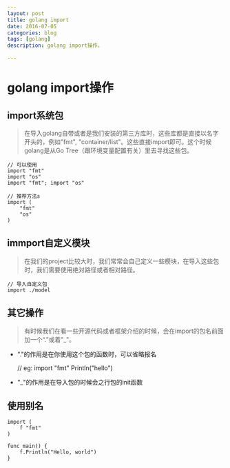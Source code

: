 ```yaml
---
layout: post
title: golang import
date: 2016-07-05
categories: blog
tags: [golang]
description: golang import操作。

---
```

# golang import操作

## import系统包
> 在导入golang自带或者是我们安装的第三方库时，这些库都是直接以名字开头的，例如"fmt", "container/list"。这些直接import即可。这个时候golang是从Go Tree（跟环境变量配置有关）里去寻找这些包。
 
	// 可以使用
	import "fmt"
	import "os"
	import "fmt"; import "os"
	
	// 推荐方法s
	import (
		"fmt"
		"os"
	)
	
## immport自定义模块
> 在我们的project比较大时，我们常常会自己定义一些模块，在导入这些包时，我们需要使用绝对路径或者相对路径。

	// 导入自定义包
	import ./model
	
## 其它操作
> 有时候我们在看一些开源代码或者框架介绍的时候，会在import的包名前面加一个“.”或着"_"。

* "."的作用是在你使用这个包的函数时，可以省略报名

	// eg:
	import "fmt"
	Println("hello")
	
* "_"的作用是在导入包的时候会之行包的init函数

## 使用别名
	import (
		f "fmt"
	)
	
	func main() {
		f.Println("Hello, world")
	}